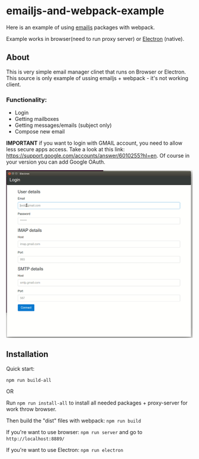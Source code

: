 # emailjs-and-webpack-example

Here is an example of using [emailjs](http://emailjs.org/) packages with webpack.

Example works in browser(need to run proxy server) or [Electron](http://electron.atom.io/) (native).

## About

This is very simple email manager clinet that runs on Browser or Electron.
This source is only example of ussing emailjs + webpack - it's not working client.

### Functionality:
* Login
* Getting mailboxes
* Getting messages/emails (subject only)
* Compose new email

**IMPORTANT** if you want to login with GMAIL account, you need to allow less secure apps access. Take a look at this link: https://support.google.com/accounts/answer/6010255?hl=en. Of course in your version you can add Google OAuth.


![Example](https://raw.githubusercontent.com/Axel186/emailjs-and-webpack-example/master/example.gif)


## Installation

Quick start: 
```
npm run build-all
```

OR

Run `npm run install-all` to install all needed packages + proxy-server for work throw browser.

Then build the "dist" files with webpack: `npm run build`

If you're want to use browser: `npm run server` and go to `http://localhost:8889/`

If you're want to use Electron: `npm run electron`
